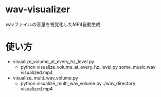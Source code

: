 # wav-visualizer
wavファイルの音量を視覚化したMP4自動生成

# 使い方
- visualize_volume_at_every_hz_level.py
  - python visualize_volume_at_every_hz_level.py some_music.wav visualized.mp4
- visualize_multi_wav_volume.py
  - python visualize_multi_wav_volume.py ./wav_directory visualized.mp4
